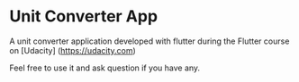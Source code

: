 # Unit Converter App

A unit converter application developed with flutter during the Flutter course on [Udacity] (https://udacity.com)

Feel free to use it and ask question if you have any.
